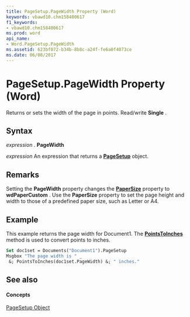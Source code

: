 ```yaml
---
title: PageSetup.PageWidth Property (Word)
keywords: vbawd10.chm158400617
f1_keywords:
- vbawd10.chm158400617
ms.prod: word
api_name:
- Word.PageSetup.PageWidth
ms.assetid: 623bf072-b34b-8b8c-a24f-fe6a0f4073ce
ms.date: 06/08/2017
---
```



# PageSetup.PageWidth Property (Word)

Returns or sets the width of the page in points. Read/write  **Single** .


## Syntax

 _expression_ . **PageWidth**

 _expression_ An expression that returns a **[PageSetup](pagesetup-object-word.md)** object.


## Remarks

Setting the  **PageWidth** property changes the **[PaperSize](pagesetup-papersize-property-word.md)** property to **wdPaperCustom** . Use the **PaperSize** property to set the page height and width to those of a predefined paper size, such as Letter or A4.


## Example

This example returns the page width for Document1. The  **[PointsToInches](global-pointstoinches-method-word.md)** method is used to convert points to inches.


```vb
Set doc1set = Documents("Document1").PageSetup 
Msgbox "The page width is " _ 
 &; PointsToInches(doc1set.PageWidth) &; " inches."
```


## See also


#### Concepts


[PageSetup Object](pagesetup-object-word.md)

